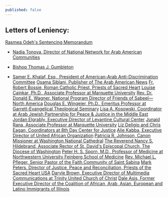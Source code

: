 ```yaml
---
published: false
---
```


## Letters of Leniency:

<a href="{{site.baseurl}}/assets/img/160-main.pdf">Rasmea Odeh's Sentencing Memorandum</a>

- <a href="{{site.baseurl}}/assets/img/160-5.pdf">Nadia Tonova, Director of National Network for Arab American Communities</a>

- <a href="{{site.baseurl}}/assets/img/160-6.pdf">Bishop Thomas J. Gumbleton</a>
- <a href="{{site.baseurl}}/assets/img/160-7.pdf">Samer E. Khalaf, Esq., President of American-Arab Anti-Discrimination Committee</a>
<a href="{{site.baseurl}}/assets/img/160-8.pdf">Osama Siblani, Publisher of The Arab American News</a>
<a href="{{site.baseurl}}/assets/img/160-9.pdf">Fr. Robert Bossie, Roman Catholic Priest, Priests of Sacred Heart</a>
<a href="{{site.baseurl}}/assets/img/160-10.pdf">Louise Cainkar, Ph.D., Associate Professor at Marquette University</a>
<a href="{{site.baseurl}}/assets/img/160-11.pdf">Rev. Dr. Donald E. Wagner, National Program Director of Friends of Sabeel—North America</a>
<a href="{{site.baseurl}}/assets/img/160-12.pdf">Douglas E. Wingeier, Ph.D., Emeritus Professor at Garrett-Evangelical Theological Seminary</a>
<a href="{{site.baseurl}}/assets/img/160-13.pdf">Lisa A. Kosowski, Coordinator at Arab Jewish Partnership for Peace & Justice in the Middle East</a>
<a href="{{site.baseurl}}/assets/img/160-14.pdf">Jordan Elgrably, Executive Director of Levantine Cultural Center</a>
<a href="{{site.baseurl}}/assets/img/160-15.pdf">Junaid Rana, Associate Professor at Marquette University</a>
<a href="{{site.baseurl}}/assets/img/160-16.pdf">Liz Deligio and Chris Eagan, Coordinators at 8th Day Center for Justice</a>
<a href="{{site.baseurl}}/assets/img/160-17.pdf">Alie Kabba, Executive Director of United African Organization</a>
<a href="{{site.baseurl}}/assets/img/160-18.pdf">Patricia R. Johnson, Canon Missioner at Washington National Cathedral</a>
<a href="{{site.baseurl}}/assets/img/160-19.pdf">The Reverend Nancy S. Hildebrand, Associate Rector of St. David's Episcopal Church, The Diocese of Washington</a>
<a href="{{site.baseurl}}/assets/img/160-20.pdf">Peter H. S. Sporn, M.D., Professor of Medicine at Northwestern University Feinberg School of Medicine</a>
<a href="{{site.baseurl}}/assets/img/160-21.pdf">Rev. Michael L. Pfleger, Senior Pastor of the Faith Community of Saint Sabina</a>
<a href="{{site.baseurl}}/assets/img/160-22.pdf">Mark Peters, Director of Justice, Peace and Reconciliation, Priests of the Sacred Heart USA</a>
<a href="{{site.baseurl}}/assets/img/160-23.pdf">Daryle Brown, Executive Director of Multimedia Communications at Trinity United Church of Christ</a>
<a href="{{site.baseurl}}/assets/img/160-24.pdf">Dale Asis, Former Executive Director of the Coalition of African, Arab, Asian, European and Latino Immigrants of Illinois</a>
<a href="{{site.baseurl}}/assets/img/160-25.pdf"> </a>
<a href="{{site.baseurl}}/assets/img/160-26.pdf"> </a>
<a href="{{site.baseurl}}/assets/img/160-27.pdf"> </a>
<a href="{{site.baseurl}}/assets/img/160-28.pdf"> </a>
<a href="{{site.baseurl}}/assets/img/160-29.pdf"> </a>
<a href="{{site.baseurl}}/assets/img/160-30.pdf"> </a>
<a href="{{site.baseurl}}/assets/img/160-31.pdf"> </a>
<a href="{{site.baseurl}}/assets/img/160-32.pdf"> </a>
<a href="{{site.baseurl}}/assets/img/160-33.pdf"> </a>
<a href="{{site.baseurl}}/assets/img/160-34.pdf"> </a>
<a href="{{site.baseurl}}/assets/img/160-35.pdf"> </a>
<a href="{{site.baseurl}}/assets/img/160-36.pdf"> </a>
<a href="{{site.baseurl}}/assets/img/160-37.pdf"> </a>
<a href="{{site.baseurl}}/assets/img/160-38.pdf"> </a>
<a href="{{site.baseurl}}/assets/img/160-39.pdf"> </a>
<a href="{{site.baseurl}}/assets/img/160-40.pdf"> </a>
<a href="{{site.baseurl}}/assets/img/160-41.pdf"> </a>
<a href="{{site.baseurl}}/assets/img/160-42.pdf"> </a>
<a href="{{site.baseurl}}/assets/img/160-43.pdf"> </a>
<a href="{{site.baseurl}}/assets/img/160-44.pdf"> </a>
<a href="{{site.baseurl}}/assets/img/160-45.pdf"> </a>
<a href="{{site.baseurl}}/assets/img/160-46.pdf"> </a>
<a href="{{site.baseurl}}/assets/img/160-47.pdf"> </a>
<a href="{{site.baseurl}}/assets/img/160-48.pdf"> </a>
<a href="{{site.baseurl}}/assets/img/160-49.pdf"> </a>
<a href="{{site.baseurl}}/assets/img/160-50.pdf"> </a>
<a href="{{site.baseurl}}/assets/img/160-51.pdf"> </a>
<a href="{{site.baseurl}}/assets/img/160-52.pdf"> </a>
<a href="{{site.baseurl}}/assets/img/160-53.pdf"> </a>
<a href="{{site.baseurl}}/assets/img/160-54.pdf"> </a>
<a href="{{site.baseurl}}/assets/img/160-55.pdf"> </a>
<a href="{{site.baseurl}}/assets/img/160-56.pdf"> </a>
<a href="{{site.baseurl}}/assets/img/160-57.pdf"> </a>
<a href="{{site.baseurl}}/assets/img/160-58.pdf"> </a>
<a href="{{site.baseurl}}/assets/img/160-59.pdf"> </a>
<a href="{{site.baseurl}}/assets/img/160-60.pdf"> </a>
<a href="{{site.baseurl}}/assets/img/160-61.pdf"> </a>
<a href="{{site.baseurl}}/assets/img/160-62.pdf"> </a>
<a href="{{site.baseurl}}/assets/img/160-63.pdf"> </a>
<a href="{{site.baseurl}}/assets/img/160-64.pdf"> </a>
<a href="{{site.baseurl}}/assets/img/160-65.pdf"> </a>
<a href="{{site.baseurl}}/assets/img/160-66.pdf"> </a>
<a href="{{site.baseurl}}/assets/img/160-67.pdf"> </a>
<a href="{{site.baseurl}}/assets/img/160-68.pdf"> </a>
<a href="{{site.baseurl}}/assets/img/160-69.pdf"> </a>
<a href="{{site.baseurl}}/assets/img/160-71.pdf"> </a>
<a href="{{site.baseurl}}/assets/img/160-72.pdf"> </a>
<a href="{{site.baseurl}}/assets/img/160-73.pdf"> </a>
<a href="{{site.baseurl}}/assets/img/160-74.pdf"> </a>
<a href="{{site.baseurl}}/assets/img/160-75.pdf"> </a>
<a href="{{site.baseurl}}/assets/img/160-76.pdf"> </a>
<a href="{{site.baseurl}}/assets/img/160-77.pdf"> </a>
<a href="{{site.baseurl}}/assets/img/160-78.pdf"> </a>
<a href="{{site.baseurl}}/assets/img/160-79.pdf"> </a>
<a href="{{site.baseurl}}/assets/img/160-80.pdf"> </a>
